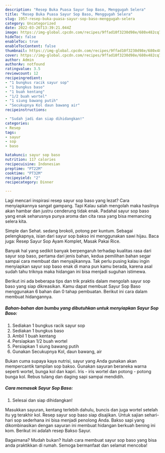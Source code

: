 ```yaml
---
description: "Resep Buka Puasa Sayur Sop Baso, Menggugah Selera"
title: "Resep Buka Puasa Sayur Sop Baso, Menggugah Selera"
slug: 1957-resep-buka-puasa-sayur-sop-baso-menggugah-selera
category: Uncategorized
date: 2022-03-26T13:39:21.044Z
image: https://img-global.cpcdn.com/recipes/9ffad10f3230d98e/680x482cq70/sayur-sop-baso-foto-resep-utama.jpg
hideToc: false
enableToc: true
enableTocContent: false
thumbnail: https://img-global.cpcdn.com/recipes/9ffad10f3230d98e/680x482cq70/sayur-sop-baso-foto-resep-utama.jpg
cover: https://img-global.cpcdn.com/recipes/9ffad10f3230d98e/680x482cq70/sayur-sop-baso-foto-resep-utama.jpg
author: Admin
authorAv: notfound
ratingvalue: 3.5
reviewcount: 12
recipeingredient:
- "1 bungkus racik sayur sop"
- "1 bungkus baso"
- "1 buah kentang"
- "1/2 buah wortel"
- "1 siung bawang putih"
- "Secukupnya Kol daun bawang air"
recipeinstructions:

- "Sudah jadi dan siap dihidangkan!"
categories:
- Resep
tags:
- sayur
- sop
- baso

katakunci: sayur sop baso 
nutrition: 117 calories
recipecuisine: Indonesian
preptime: "PT22M"
cooktime: "PT32M"
recipeyield: "2"
recipecategory: Dinner

---
```



Lagi mencari inspirasi resep sayur sop baso yang lezat? Cara menyiapkannya sangat gampang. Tapi Kalau salah mengolah maka hasilnya akan hambar dan justru cenderung tidak enak. Padahal sayur sop baso yang enak seharusnya punya aroma dan cita rasa yang bisa memancing selera kita.


Simple dan Sehat. sedang brokoli, potong per kuntum. Sebagai pelengkapnya, isian dari sayur sop bakso ini menggunakan sawi hijau. Baca juga: Resep Sayur Sop Ayam Komplet, Masak Pakai Rice.

Banyak hal yang sedikit banyak berpengaruh terhadap kualitas rasa dari sayur sop baso, pertama dari jenis bahan, kedua pemilihan bahan segar sampai cara membuat dan menyajikannya. Tak perlu pusing kalau ingin menyiapkan sayur sop baso enak di mana pun kamu berada, karena asal sudah tahu triknya maka hidangan ini bisa menjadi suguhan istimewa.


Berikut ini ada beberapa tips dan trik praktis dalam mengolah sayur sop baso yang siap dikreasikan. Kamu dapat membuat Sayur Sop Baso menggunakan 6 bahan dan 0 tahap pembuatan. Berikut ini cara dalam membuat hidangannya.

<!--inarticleads1-->

##### Bahan-bahan dan bumbu yang dibutuhkan untuk menyiapkan Sayur Sop Baso:

1. Sediakan 1 bungkus racik sayur sop
1. Sediakan 1 bungkus baso
1. Ambil 1 buah kentang
1. Persiapkan 1/2 buah wortel
1. Persiapkan 1 siung bawang putih
1. Gunakan Secukupnya Kol, daun bawang, air


Bukan cuma supaya kaya nutrisi, sayur yang Anda gunakan akan mempercantik tampilan sop bakso. Gunakan sayuran beraneka warna seperti wortel, bunga kol dan kapri. Iris - iris wortel dan potong - potong bunga kol. Rebus tulang dan daging sapi sampai mendidih. 

<!--inarticleads2-->

##### Cara memasak Sayur Sop Baso:


1. Selesai dan siap dihidangkan!

Masukkan sayuran, kentang terlebih dahulu, buncis dan juga wortel setelah itu yg terakhir kol. Resep sayur sop baso siap disajikan. Untuk sajian sehari-hari sop sederhana ini bisa menjadi penolong Anda. Bakso sapi yang dikombinasikan dengan sayuran ini membuat hidangan berkuah bening ini kom. Berikut ini adalah resep Bakso Sayur. 

Bagaimana? Mudah bukan? Itulah cara membuat sayur sop baso yang bisa anda praktikkan di rumah. Semoga bermanfaat dan selamat mencoba!
